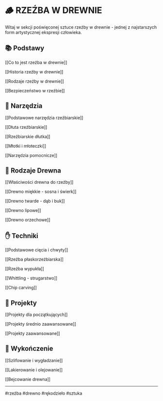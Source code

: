 # 🪵 RZEŹBA W DREWNIE

Witaj w sekcji poświęconej sztuce rzeźby w drewnie - jednej z najstarszych form artystycznej ekspresji człowieka.

## 📚 Podstawy

[[Co to jest rzeźba w drewnie]]

[[Historia rzeźby w drewnie]]

[[Rodzaje rzeźby w drewnie]]

[[Bezpieczeństwo w rzeźbie]]

## 🔨 Narzędzia

[[Podstawowe narzędzia rzeźbiarskie]]

[[Dłuta rzeźbiarskie]]

[[Rzeźbiarskie dłutka]]

[[Młotki i młoteczki]]

[[Narzędzia pomocnicze]]

## 🌲 Rodzaje Drewna

[[Właściwości drewna do rzeźby]]

[[Drewno miękkie - sosna i świerk]]

[[Drewno twarde - dąb i buk]]

[[Drewno lipowe]]

[[Drewno orzechowe]]

## ✋ Techniki

[[Podstawowe cięcia i chwyty]]

[[Rzeźba płaskorzeźbiarska]]

[[Rzeźba wypukła]]

[[Whittling - strugarstwo]]

[[Chip carving]]

## 🎨 Projekty

[[Projekty dla początkujących]]

[[Projekty średnio zaawansowane]]

[[Projekty zaawansowane]]

## 🎨 Wykończenie

[[Szlifowanie i wygładzanie]]

[[Lakierowanie i olejowanie]]

[[Bejcowanie drewna]]

---

#rzeźba #drewno #rękodzieło #sztuka